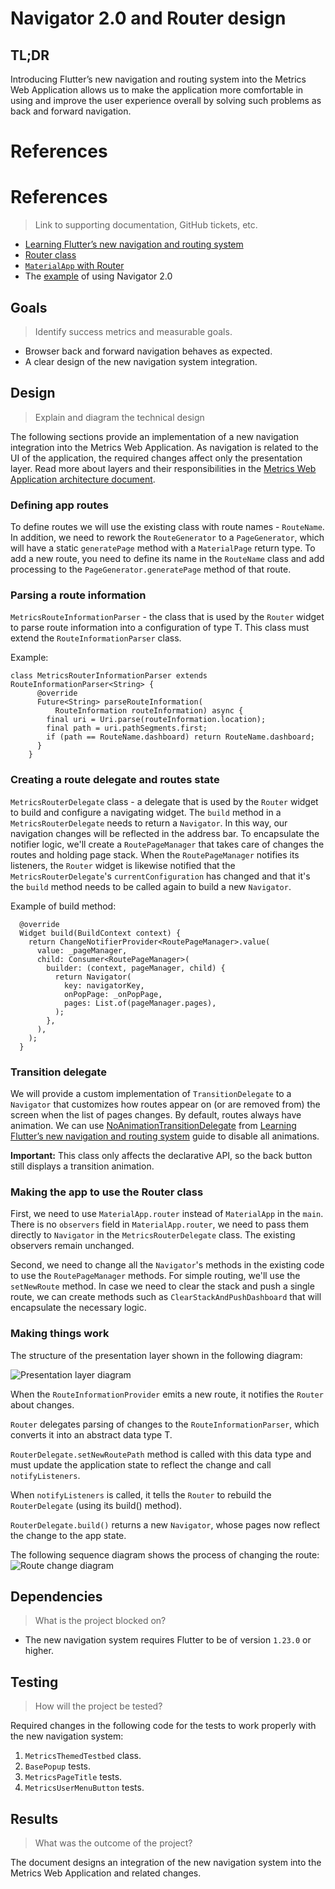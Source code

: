 # Navigator 2.0 and Router design

## TL;DR

Introducing Flutter’s new navigation and routing system into the Metrics Web Application allows us to make the application more comfortable in using and improve the user experience overall by solving such problems as back and forward navigation. 

# References

# References
> Link to supporting documentation, GitHub tickets, etc.
* [Learning Flutter’s new navigation and routing system](https://medium.com/flutter/learning-flutters-new-navigation-and-routing-system-7c9068155ade)
* [Router class](https://api.flutter.dev/flutter/widgets/Router-class.html)
* [`MaterialApp` with Router](https://api.flutter.dev/flutter/material/MaterialApp/MaterialApp.router.html)
* The [example](https://github.com/orestesgaolin/navigator_20_example/blob/master/lib/main_router.dart) of using Navigator 2.0

## Goals
> Identify success metrics and measurable goals.
* Browser back and forward navigation behaves as expected. 
* A clear design of the new navigation system integration.

## Design
> Explain and diagram the technical design

The following sections provide an implementation of a new navigation integration into the Metrics Web Application. As navigation is related to the UI of the application, the required changes affect only the presentation layer. Read more about layers and their responsibilities in the [Metrics Web Application architecture document](https://github.com/platform-platform/monorepo/blob/master/metrics/web/docs/01_metrics_web_application_architecture.md). 

### Defining app routes

To define routes we will use the existing class with route names - `RouteName`.
In addition, we need to rework the `RouteGenerator` to a `PageGenerator`, which will have a static `generatePage` method with a `MaterialPage` return type.
To add a new route, you need to define its name in the `RouteName` class and add processing to the `PageGenerator.generatePage` method of that route.

### Parsing a route information
`MetricsRouteInformationParser` - the class that is used by the `Router` widget to parse route information into a configuration of type T. This class must extend the `RouteInformationParser` class.

Example:

``` 
class MetricsRouterInformationParser extends RouteInformationParser<String> {
      @override
      Future<String> parseRouteInformation(
          RouteInformation routeInformation) async {
        final uri = Uri.parse(routeInformation.location);
        final path = uri.pathSegments.first;
        if (path == RouteName.dashboard) return RouteName.dashboard;
      }
    }
 ```

### Creating a route delegate and routes state

`MetricsRouterDelegate` class - a delegate that is used by the `Router` widget to build and configure a navigating widget. 
The `build` method in a `MetricsRouterDelegate` needs to return a `Navigator`. In this way, our navigation changes will be reflected in the address bar.
To encapsulate the notifier logic, we'll create a `RoutePageManager` that takes care of changes the routes and holding page stack.
When the `RoutePageManager` notifies its listeners, the `Router` widget is likewise notified that the `MetricsRouterDelegate`'s `currentConfiguration` has changed and that it's the `build` method needs to be called again to build a new `Navigator`.

Example of build method:
```
  @override
  Widget build(BuildContext context) {
    return ChangeNotifierProvider<RoutePageManager>.value(
      value: _pageManager,
      child: Consumer<RoutePageManager>(
        builder: (context, pageManager, child) {
          return Navigator(
            key: navigatorKey,
            onPopPage: _onPopPage,
            pages: List.of(pageManager.pages),
          );
        },
      ),
    );
  }
```

### Transition delegate
We will provide a custom implementation of `TransitionDelegate` to a `Navigator` that customizes how routes appear on (or are removed from) the screen when the list of pages changes.
By default, routes always have animation. We can use [NoAnimationTransitionDelegate](https://gist.githubusercontent.com/johnpryan/8bc65512d30c6b2350d841dfda007ec9/raw/27c6fc52e866ae6edad1bda18ca8e9cdb697d6c6/nav2_snippet17.dart) from [Learning Flutter’s new navigation and routing system](https://medium.com/flutter/learning-flutters-new-navigation-and-routing-system-7c9068155ade) guide to disable all animations.

**Important:** This class only affects the declarative API, so the back button still displays a transition animation.

### Making the app to use the Router class
First, we need to use `MaterialApp.router` instead of `MaterialApp` in the `main`.
There is no `observers` field in `MaterialApp.router`, we need to pass them directly to `Navigator` in the `MetricsRouterDelegate` class.
The existing observers remain unchanged. 

Second, we need to change all the `Navigator`'s methods in the existing code to use the `RoutePageManager` methods. 
For simple routing, we'll use the `setNewRoute` method. 
In case we need to clear the stack and push a single route, we can create methods such as `ClearStackAndPushDashboard` that will encapsulate the necessary logic.

### Making things work
The structure of the presentation layer shown in the following diagram: 

![Presentation layer diagram](http://www.plantuml.com/plantuml/proxy?cache=no&fmt=svg&src=https://github.com/platform-platform/monorepo/raw/router_widget/metrics/web/docs/features/router_widget/diagrams/router_presentation_layer_class_diagram.puml)

When the `RouteInformationProvider` emits a new route, it notifies the `Router` about changes.

`Router` delegates parsing of changes to the `RouteInformationParser`, which converts it into an abstract data type T.

`RouterDelegate.setNewRoutePath` method is called with this data type and must update the application state to reflect the change and call `notifyListeners`.

When `notifyListeners` is called, it tells the `Router` to rebuild the `RouterDelegate` (using its build() method).

`RouterDelegate.build()` returns a new `Navigator`, whose pages now reflect the change to the app state.

The following sequence diagram shows the process of changing the route: 
![Route change diagram](http://www.plantuml.com/plantuml/proxy?cache=no&fmt=svg&src=https://github.com/platform-platform/monorepo/raw/router_widget/metrics/web/docs/features/router_widget/diagrams/routing_sequence_diagram.puml)

## Dependencies
> What is the project blocked on?

- The new navigation system requires Flutter to be of version `1.23.0` or higher.

## Testing
> How will the project be tested?

Required changes in the following code for the tests to work properly with the new navigation system:
1. `MetricsThemedTestbed` class.
2. `BasePopup` tests.
3. `MetricsPageTitle` tests.
4. `MetricsUserMenuButton` tests.

## Results
> What was the outcome of the project?

The document designs an integration of the new navigation system into the Metrics Web Application and related changes.
